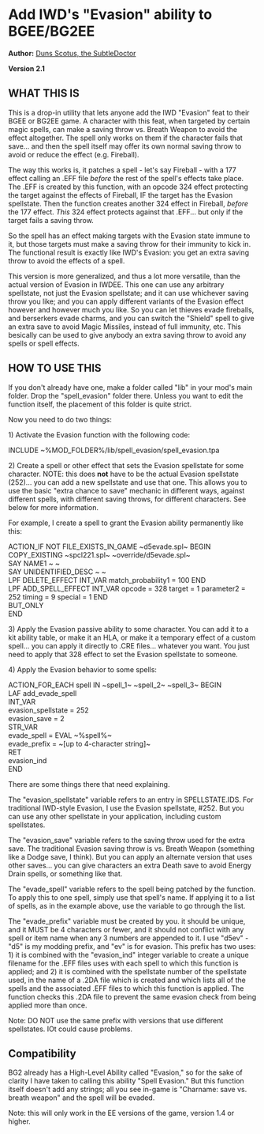 <!DOCTYPE html PUBLIC "-//W3C//DTD XHTML 1.0 Strict//EN" "http://www.w3.org/TR/xhtml1/DTD/xhtml1-strict.dtd">
<html xmlns="http://www.w3.org/1999/xhtml" lang="en" xml:lang="en">
<head>
<title>IWD-style Spell Evasion</title>
<meta http-equiv="Content-Type" content="text/html; charset=iso-8859-1" />
<link rel="stylesheet" href="style/g3readme_cam.css" type="text/css" />
<link href="style/g3icon.ico" rel="icon" type="image/bmp" />
</head>
<body>
<h1>Add IWD's "Evasion" ability to BGEE/BG2EE</h1>
<div class="section">
  <p><strong>Author:</strong> <a href="http://forums.gibberlings3.net/index.php?showuser=6306">Duns Scotus, the SubtleDoctor</a><br />
</p>
  <p><strong> Version 2.1 </strong></p>
</div>
<h2>WHAT THIS IS</h2>
<div class="section">
  <p>This is a drop-in utility that lets anyone add the IWD "Evasion" feat to their BGEE or BG2EE game.  A character with this feat, when targeted by certain magic spells, can make a saving throw vs. Breath Weapon to avoid the effect altogether.  The spell only works on them if the character fails that save... and then the spell itself may offer its own normal saving throw to avoid or reduce the effect (e.g. Fireball).</p>
  <p>The way this works is, it patches a spell - let's say Fireball - with a 177 effect calling an .EFF file <i>before</i> the rest of the spell's effects take place.  The .EFF is created by this function, with an opcode 324 effect protecting the target against the effects of Fireball, IF the target has the Evasion spellstate.  Then the function creates another 324 effect in Fireball, <i>before</i> the 177 effect.  <i>This</i> 324 effect protects against that .EFF... but only if the target fails a saving throw.</p>
  <p>So the spell has an effect making targets with the Evasion state immune to it, but those targets must make a saving throw for their immunity to kick in.  The functional result is exactly like IWD's Evasion: you get an extra saving throw to avoid the effects of a spell.</p>
  <p>This version is more generalized, and thus a lot more versatile, than the actual version of Evasion in IWDEE.  This one can use any arbitrary spellstate, not just the Evasion spellstate; and it can use whichever saving throw you like; and you can apply different variants of the Evasion effect however and however much you like.  So you can let thieves evade fireballs, and berserkers evade charms, and you can switch the "Shield" spell to give an extra save to avoid Magic Missiles, instead of full immunity, etc. This besically can be used to give anybody an extra saving throw to avoid any spells or spell effects.
</div>
<h2>HOW TO USE THIS</h2>
<div class="section">
  <p>If you don't already have one, make a folder called "lib" in your mod's main folder.  Drop the "spell_evasion" folder there.  Unless you want to edit the function itself, the placement of this folder is quite strict.
  <p>Now you need to do two things:<br />
  <p>1) Activate the Evasion function with the following code:</p>
    <div class="kit_description">
	INCLUDE ~%MOD_FOLDER%/lib/spell_evasion/spell_evasion.tpa</b></p>
	</div>
  <p>2) Create a spell or other effect that sets the Evasion spellstate for some character.  NOTE: this does <b>not</b> have to be the actual Evasion spellstate (252)... you can add a new spellstate and use that one.  This allows you to use the basic "extra chance to save" mechanic in different ways, against different spells, with different saving throws, for different characters.  See below for more information.</p>
  <p>For example, I create a spell to grant the Evasion ability permanently like this:
    <div class="kit_description">
	ACTION_IF NOT FILE_EXISTS_IN_GAME ~d5evade.spl~ BEGIN<br />
	  COPY_EXISTING ~spcl221.spl~ ~override/d5evade.spl~<br />
		SAY NAME1 ~ ~<br />
		SAY UNIDENTIFIED_DESC ~ ~<br />
		LPF DELETE_EFFECT INT_VAR match_probability1 = 100 END<br />
		LPF ADD_SPELL_EFFECT INT_VAR opcode = 328 target = 1 parameter2 = 252 timing = 9 special = 1 END<br />
	  BUT_ONLY<br />
	END</p>
	</div>
  <p>3) Apply the Evasion passive ability to some character.  You can add it to a kit ability table, or make it an HLA, or make it a temporary effect of a custom spell... you can apply it directly to .CRE files... whatever you want.  You just need to apply that 328 effect to set the Evasion spellstate to someone.
  <p>4) Apply the Evasion behavior to some spells:
    <div class="kit_description">
	ACTION_FOR_EACH spell IN ~spell_1~ ~spell_2~ ~spell_3~ BEGIN<br />
	  LAF add_evade_spell <br />
		INT_VAR <br />
		  evasion_spellstate = 252 <br />
		  evasion_save = 2 <br />
		STR_VAR <br />
		  evade_spell = EVAL ~%spell%~ <br />
		  evade_prefix = ~[up to 4-character string]~ <br />
		RET <br />
		  evasion_ind <br />
	  END</p>
	</div>
  <p>There are some things there that need explaining.</p>
  <p>The "evasion_spellstate" variable refers to an entry in SPELLSTATE.IDS.  For traditional IWD-style Evasion, I use the Evasion spellstate, #252.  But you can use any other spellstate in your application, including custom spellstates.</p>
  <p>The "evasion_save" variable refers to the saving throw used for the extra save.  The traditional Evasion saving throw is vs. Breath Weapon (something like a Dodge save, I think).  But you can apply an alternate version that uses other saves... you can give characters an extra Death save to avoid Energy Drain spells, or something like that.</p>
  <p>The "evade_spell" variable refers to the spell being patched by the function.  To apply this to one spell, simply use that spell's name.  If applying it to a list of spells, as in the example above, use the variable to go through the list.</p>
  <p>The "evade_prefix" variable must be created by you.  it should be unique, and it MUST be 4 characters or fewer, and it should not conflict with any spell or item name when any 3 numbers are appended to it.  I use "d5ev" - "d5" is my modding prefix, and "ev" is for evasion.  This prefix has two uses: 1) it is combined with the "evasion_ind" integer variable to create a unique filename for the .EFF files uses with each spell to which this function is applied; and 2) it is combined with the spellstate number of the spellstate used, in the name of a .2DA file which is created and which lists all of the spells and the associated .EFF files to which this function is applied.  The function checks this .2DA file to prevent the same evasion check from being applied more than once.</p>
  <p>Note: DO NOT use the same prefix with versions that use different spellstates.  IOt could cause problems.</p>
</div>
<h2>Compatibility</h2>
<div class="section">
  <p>BG2 already has a High-Level Ability called "Evasion," so for the sake of clarity I have taken to calling this ability "Spell Evasion." But this function itself doesn't add any strings; all you see in-game is "Charname: save vs. breath weapon" and the spell will be evaded.</p>
  <p>Note: this will only work in the EE versions of the game, version 1.4 or higher.</p>
</div>
</body>
</html>
